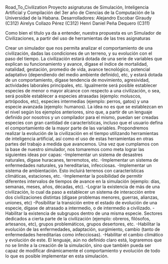 Road_To_Civilization
Proyecto asignaturas de Simulación, Inteligencia Artificial y Compilación del 3er año de Ciencias de la Computación de la Universidad de la Habana.
Desarrolladores:
Alejandro Escobar Giraudy (C312)
Airelys Collazo Pérez (C312)
Henri Daniel Peña Dequero (C311)

Como bien el título ya da a entender, nuestra propuesta es un Simulador de Civilizaciones, a partir del uso de herramientas de las tres asignaturas

Crear un simulador que nos permita analizar el comportamiento de una civilización, dadas las condiciones de un terreno, y su evolución con el paso del tiempo. La civilización estará dotada de una serie de variables que explican su funcionamiento y avance, dígase el índice de mortalidad, natalidad, gestación, promedio de vida, avance tecnológico, potencial adaptativo (dependiendo del medio ambiente definido), etc, y estará dotada de un comportamiento, dígase tendencia de movimiento, agresividad, actividades laborales principales, etc. Igualmente será posible establecer especies de menor o mayor alcance con respecto a una civilización, o sea, será posible establecer a especies atrasadas (ejemplo: moluscos, artrópodos, etc), especies intermedias (ejemplo: perros, gatos) y una especie avanzada (ejemplo: humanos). La idea no es que se establezcan en el nivel según los ejemplos anteriores, sino que, a partir de un lenguaje definido por nosotros y un compilador para el mismo, puedan ser creadas especies con gran cantidad de características, incluso que el usuario defina el comportamiento de la mayor parte de las variables. Propondremos realizar la evolución de la civilización en el tiempo utilizando herramientas de inteligencia artificial, así como el uso de estas herramientas en otras partes del trabajo a medida que avancemos.
Una vez que cumplamos con la base de nuestro simulador, nos tomaremos como meta lograr las siguientes ideas por capas:
-Implementar un sistema de desastres naturales, dígase huracanes, terremotos, etc.
-Implementar un sistema de enfermedades naturales, ya hereditarias, infecciosas.
-Implementar un sistema de ambientación. Esto incluirá terrenos con características climáticas, estaciones, etc.
-Implementar la posibilidad de permitir diferentes intervalos de tiempos de avance en la simulación (ejemplo: días, semanas, meses, años, décadas, etc).
-Lograr la existencia de más de una civilización, lo cual da paso a establecer un sistema de interacción entre dos civilizaciones distintas (dígase problemas menores, guerras, alianzas, uniones, etc)
-Posibilitar la transición entre el estado de evolución de una especie, dígase de atrasado a intermedio, o de intermedio a civilizado.
-Habilitar la existencia de subgrupos dentro de una misma especie. Sectores dedicados a cierta parte de la civilización (ejemplo: obreros, filósofos, artesanos, etc), grupos problemáticos, grupos desertores, etc.
-Habilitar la evolución de las enfermedades, adaptación, surgimiento, cambio (tanto de enfermedades hereditarias como infecciosas).
-Habilitar el cambio climático y evolución de este.
El lenguaje, aún no definido claro está, lograremos que no se limite a la creación de la simulación, sino que también pueda ser capaz de modificar dinámicamente el comportamiento y evolución de todo lo que es posible implementar en esta simulación.
